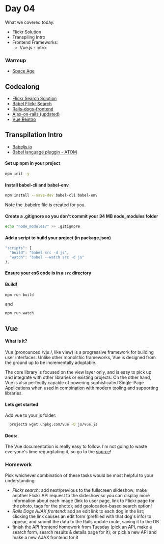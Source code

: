 # Day 04

What we covered today:

* Flickr Solution
* Transpiling Intro
* Frontend Frameworks:
  * Vue.js - intro

### Warmup <a id="warmup"></a>

* [​Space Age​](https://github.com/liaa2/wdi29-homework/tree/master/warmups/week07/day04_space_age)

## Codealong <a id="codealong"></a>

* ​[Flickr Search Solution](https://github.com/textchimp/wdi-29/tree/master/week7/flickr-search-spa)
* [Babel Flickr Search](https://github.com/textchimp/wdi-29/tree/master/week7/babel-flickr-search)
* [Rails-dogs-frontend](https://github.com/textchimp/wdi-29/tree/master/week7/rails-dogs-frontend)
* [Ajax-on-rails \(updated\)](https://github.com/textchimp/wdi-29/tree/master/week7/ajax-on-rails)
* ​[Vue Reintro​](https://github.com/textchimp/wdi-29/tree/master/week7/vue-reintro)

## Transpilation Intro <a id="transpilation-intro"></a>

* ​[Babeljs.io](https://babeljs.io/)​
* ​[Babel language pluggin - ATOM](https://atom.io/packages/language-babel)​

#### Set up npm in your project <a id="set-up-npm-in-your-project"></a>

```bash
npm init -y
```

#### Install babel-cli and babel-env <a id="install-babel-cli-and-babel-env"></a>

```bash
npm install --save-dev babel-cli babel-env
```

Note the .babelrc file is created for you.

#### Create a .gitignore so you don't commit your 34 MB node\_modules folder <a id="create-a-gitignore-so-you-dont-commit-your-34-mb-node_modules-folder"></a>

```bash
echo "node_modules/" >> .gitignore
```

#### Add a script to build your project \(in package.json\) <a id="add-a-script-to-build-your-project-in-package-json"></a>

```javascript
"scripts": {  
  "build": "babel src -d js",  
  "watch": "babel --watch src -d js"
},
```

#### Ensure your es6 code is in a `src` directory <a id="ensure-your-es6-code-is-in-a-src-directory"></a>

#### Build! <a id="build"></a>

```bash
npm run build
```

and

```bash
npm run watch
```



## Vue <a id="vue"></a>

#### What is it? <a id="what-is-it"></a>

Vue \(pronounced /vjuː/, like view\) is a progressive framework for building user interfaces. Unlike other monolithic frameworks, Vue is designed from the ground up to be incrementally adoptable.

The core library is focused on the view layer only, and is easy to pick up and integrate with other libraries or existing projects. On the other hand, Vue is also perfectly capable of powering sophisticated Single-Page Applications when used in combination with modern tooling and supporting libraries.

#### Lets get started <a id="lets-get-started"></a>

Add vue to your js folder:

```bash
  project$ wget unpkg.com/vue -O js/vue.js
```

#### Docs: <a id="docs"></a>

The Vue documentation is really easy to follow. I'm not going to waste everyone's time regurgitating it, so go to the [source](https://vuejs.org/v2/guide/#Getting-Started)!

### Homework <a id="homework"></a>

Pick whichever combination of these tasks would be most helpful to your understanding:

* _Flickr search_: add next/previous to the fullscreen slideshow; make another Flickr API request to the slideshow so you can display more information about each image \(link to user page, link to Flickr page for the photo, tags for the photo\); add geolocation-based search option!
* _Rails Dogs AJAX frontend_: add an edit link to each dog in the list; clicking the link causes an edit form \(prefilled with that dog's info\) to appear, and submit the data to the Rails update route, saving it to the DB
* finish the API frontend homework from Tuesday \(pick an API, make a search form, search results & details page for it\); or pick a new API and make a new AJAX frontend for it


